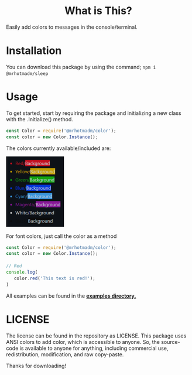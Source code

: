 <h1 align="center">What is This?</h1>

Easily add colors to messages in the console/terminal.

# Installation

You can download this package by using the command; `npm i @mrhotmadm/sleep`

# Usage

To get started, start by requiring the package and initializing a new class with the .Initialize() method.

```js
const Color = require('@mrhotmadm/color');
const color = new Color.Instance();
```

The colors currently available/included are:

![Current Colors](/images/colors.png)

For font colors, just call the color as a method

```js
const Color = require('@mrhotmadm/color');
const color = new Color.Instance();

// Red
console.log(
   color.red('This text is red!');
)
```

All examples can be found in the **[examples directory.](https://github.com/mrhotmadm/color/tree/main/examples)**

# LICENSE

The license can be found in the repository as LICENSE. This package uses ANSI colors to add color, which is accessible to anyone. 
So, the source-code is available to anyone for anything, including commercial use, redistribution, modification, and raw copy-paste.

Thanks for downloading!
